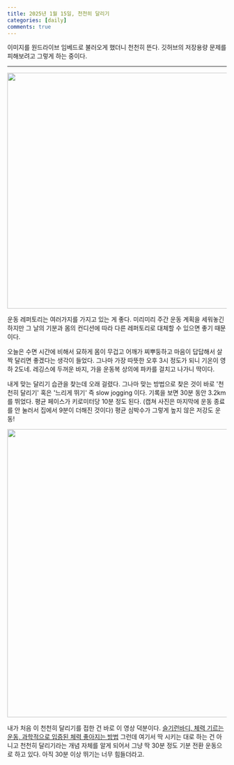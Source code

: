 ```yaml
---
title: 2025년 1월 15일, 천천히 달리기
categories: [daily]
comments: true
---
```


이미지를 원드라이브 임베드로 불러오게 했더니 천천히 뜬다. 깃허브의 저장용량 문제를 피해보려고 그렇게 하는 중이다.

---

<img src="https://1drv.ms/i/c/6668e2df488431b7/IQQ3gLE1OFAcTbNDbM128Mi3ARRVdwvMKfwKY6daFeOeB-0?width=660" width="540" height="auto" />

운동 레퍼토리는 여러가지를 가지고 있는 게 좋다. 미리미리 주간 운동 계획을 세워놓긴 하지만 그 날의 기분과 몸의 컨디션에 따라 다른 레퍼토리로 대체할 수 있으면 좋기 때문이다. 

오늘은 수면 시간에 비해서 묘하게 몸이 무겁고 어깨가 찌뿌둥하고 마음이 답답해서 살짝 달리면 좋겠다는 생각이 들었다. 그나마 가장 따뜻한 오후 3시 정도가 되니 기온이 영하 2도네. 레깅스에 두꺼운 바지, 가을 운동복 상의에 파카를 걸치고 나가니 딱이다. 

내게 맞는 달리기 습관을 찾는데 오래 걸렸다. 그나마 맞는 방법으로 찾은 것이 바로 '천천히 달리기' 혹은 '느리게 뛰기' 즉 slow jogging 이다. 기록을 보면 30분 동안 3.2km를 뛰었다. 평균 페이스가 키로미터당 10분 정도 된다. (캡쳐 사진은 마지막에 운동 종료를 안 눌러서 집에서 9분이 더해진 것이다) 평균 심박수가 그렇게 높지 않은 저강도 운동!

<img src="https://1drv.ms/i/c/6668e2df488431b7/IQRb9M0SQsdkS7_g_9k2cbPzAUvDYgn6Q1yyZ-Uwykv5JYE?height=660" width="auto" height="660" />

내가 처음 이 천천히 달리기를 접한 건 바로 이 영상 덕분이다. [슬기런바디, 체력 기르는 운동, 과학적으로 입증된 체력 좋아지는 방법](https://www.youtube.com/watch?v=_dVuJUU1Yc0) 그런데 여기서 딱 시키는 대로 하는 건 아니고 천천히 달리기라는 개념 자체를 알게 되어서 그냥 딱 30분 정도 기분 전환 운동으로 하고 있다. 아직 30분 이상 뛰기는 너무 힘들더라고. 


